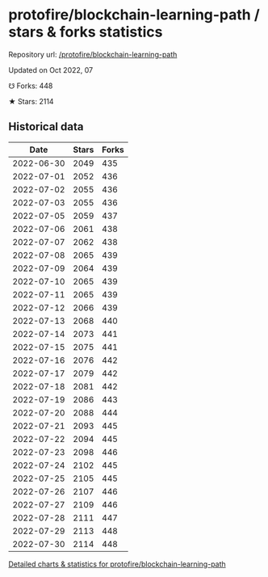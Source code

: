 # protofire/blockchain-learning-path / stars & forks statistics

Repository url: [/protofire/blockchain-learning-path](https://github.com/protofire/blockchain-learning-path)

Updated on Oct 2022, 07

☋ Forks: 448

★ Stars: 2114

## Historical data
| Date | Stars | Forks |
|------|-------|-------|
| 2022-06-30 | 2049 | 435 | 
| 2022-07-01 | 2052 | 436 | 
| 2022-07-02 | 2055 | 436 | 
| 2022-07-03 | 2055 | 436 | 
| 2022-07-05 | 2059 | 437 | 
| 2022-07-06 | 2061 | 438 | 
| 2022-07-07 | 2062 | 438 | 
| 2022-07-08 | 2065 | 439 | 
| 2022-07-09 | 2064 | 439 | 
| 2022-07-10 | 2065 | 439 | 
| 2022-07-11 | 2065 | 439 | 
| 2022-07-12 | 2066 | 439 | 
| 2022-07-13 | 2068 | 440 | 
| 2022-07-14 | 2073 | 441 | 
| 2022-07-15 | 2075 | 441 | 
| 2022-07-16 | 2076 | 442 | 
| 2022-07-17 | 2079 | 442 | 
| 2022-07-18 | 2081 | 442 | 
| 2022-07-19 | 2086 | 443 | 
| 2022-07-20 | 2088 | 444 | 
| 2022-07-21 | 2093 | 445 | 
| 2022-07-22 | 2094 | 445 | 
| 2022-07-23 | 2098 | 446 | 
| 2022-07-24 | 2102 | 445 | 
| 2022-07-25 | 2105 | 445 | 
| 2022-07-26 | 2107 | 446 | 
| 2022-07-27 | 2109 | 446 | 
| 2022-07-28 | 2111 | 447 | 
| 2022-07-29 | 2113 | 448 | 
| 2022-07-30 | 2114 | 448 | 


[Detailed charts & statistics for protofire/blockchain-learning-path](https://reviewgithub.com/rep/protofire/blockchain-learning-path)

